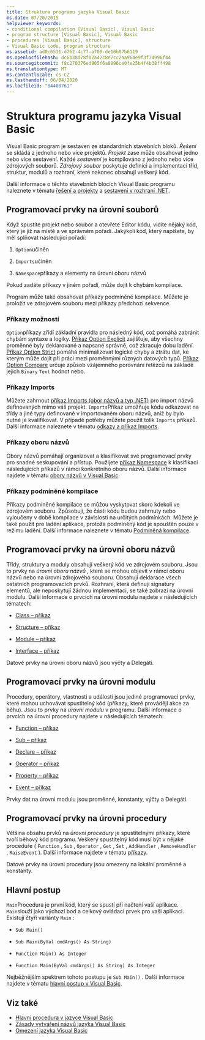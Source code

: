 ```yaml
---
title: Struktura programu jazyka Visual Basic
ms.date: 07/20/2015
helpviewer_keywords:
- conditional compilation [Visual Basic], Visual Basic
- program structure [Visual Basic], Visual Basic
- procedures [Visual Basic], structure
- Visual Basic code, program structure
ms.assetid: ad0c6531-d762-4c77-a700-de16b07b6119
ms.openlocfilehash: dc6b38d78f02a42c8e7cc2aa964e9f3f74996f44
ms.sourcegitcommit: f8c270376ed905f6a8896ce0fe25b4f4b38ff498
ms.translationtype: MT
ms.contentlocale: cs-CZ
ms.lasthandoff: 06/04/2020
ms.locfileid: "84408761"
---
```

# <a name="structure-of-a-visual-basic-program"></a>Struktura programu jazyka Visual Basic
Visual Basic program je sestaven ze standardních stavebních bloků. *Řešení* se skládá z jednoho nebo více projektů. *Projekt* zase může obsahovat jedno nebo více sestavení. Každé *sestavení* je kompilováno z jednoho nebo více zdrojových souborů. *Zdrojový soubor* poskytuje definici a implementaci tříd, struktur, modulů a rozhraní, které nakonec obsahují veškerý kód.  
  
 Další informace o těchto stavebních blocích Visual Basic programu naleznete v tématu [řešení a projekty](/visualstudio/ide/solutions-and-projects-in-visual-studio) a [sestavení v rozhraní .NET](../../../standard/assembly/index.md).  
  
## <a name="file-level-programming-elements"></a>Programovací prvky na úrovni souborů  
 Když spustíte projekt nebo soubor a otevřete Editor kódu, vidíte nějaký kód, který je již na místě a ve správném pořadí. Jakýkoli kód, který napíšete, by měl splňovat následující pořadí:  
  
1. `Option`učiněn  
  
2. `Imports`učiněn  
  
3. `Namespace`příkazy a elementy na úrovni oboru názvů  
  
 Pokud zadáte příkazy v jiném pořadí, může dojít k chybám kompilace.  
  
 Program může také obsahovat příkazy podmíněné kompilace. Můžete je proložit ve zdrojovém souboru mezi příkazy předchozí sekvence.  
  
### <a name="option-statements"></a>Příkazy možností  
 `Option`příkazy zřídí základní pravidla pro následný kód, což pomáhá zabránit chybám syntaxe a logiky. [Příkaz Option Explicit](../../language-reference/statements/option-explicit-statement.md) zajišťuje, aby všechny proměnné byly deklarované a napsané správně, což zkracuje dobu ladění. [Příkaz Option Strict](../../language-reference/statements/option-strict-statement.md) pomáhá minimalizovat logické chyby a ztrátu dat, ke kterým může dojít při práci mezi proměnnými různých datových typů. [Příkaz Option Compare](../../language-reference/statements/option-compare-statement.md) určuje způsob vzájemného porovnání řetězců na základě jejich `Binary` `Text` hodnot nebo.  
  
### <a name="imports-statements"></a>Příkazy Imports  
 Můžete zahrnout [příkaz Imports (obor názvů a typ .NET)](../../language-reference/statements/imports-statement-net-namespace-and-type.md) pro import názvů definovaných mimo váš projekt. `Imports`Příkaz umožňuje kódu odkazovat na třídy a jiné typy definované v importovaném oboru názvů, aniž by bylo nutné je kvalifikovat. V případě potřeby můžete použít tolik `Imports` příkazů. Další informace naleznete v tématu [odkazy a příkaz Imports](references-and-the-imports-statement.md).  
  
### <a name="namespace-statements"></a>Příkazy oboru názvů  
 Obory názvů pomáhají organizovat a klasifikovat své programovací prvky pro snadné seskupování a přístup. Použijete [příkaz Namespace](../../language-reference/statements/namespace-statement.md) k klasifikaci následujících příkazů v rámci konkrétního oboru názvů. Další informace najdete v tématu [obory názvů v Visual Basic](namespaces.md).  
  
### <a name="conditional-compilation-statements"></a>Příkazy podmíněné kompilace  
 Příkazy podmíněné kompilace se můžou vyskytovat skoro kdekoli ve zdrojovém souboru. Způsobují, že části kódu budou zahrnuty nebo vyloučeny v době kompilace v závislosti na určitých podmínkách. Můžete je také použít pro ladění aplikace, protože podmíněný kód je spouštěn pouze v režimu ladění. Další informace naleznete v tématu [Podmíněná kompilace](conditional-compilation.md).  
  
## <a name="namespace-level-programming-elements"></a>Programovací prvky na úrovni oboru názvů  
 Třídy, struktury a moduly obsahují veškerý kód ve zdrojovém souboru. Jsou to prvky na *úrovni oboru názvů* , které se mohou objevit v rámci oboru názvů nebo na úrovni zdrojového souboru. Obsahují deklarace všech ostatních programovacích prvků. Rozhraní, která definují signatury elementů, ale neposkytují žádnou implementaci, se také zobrazí na úrovni modulu. Další informace o prvcích na úrovni modulu najdete v následujících tématech:  
  
- [Class – příkaz](../../language-reference/statements/class-statement.md)  
  
- [Structure – příkaz](../../language-reference/statements/structure-statement.md)  
  
- [Module – příkaz](../../language-reference/statements/module-statement.md)  
  
- [Interface – příkaz](../../language-reference/statements/interface-statement.md)  
  
 Datové prvky na úrovni oboru názvů jsou výčty a Delegáti.  
  
## <a name="module-level-programming-elements"></a>Programovací prvky na úrovni modulu  
 Procedury, operátory, vlastnosti a události jsou jediné programovací prvky, které mohou uchovávat spustitelný kód (příkazy, které provádějí akce za běhu). Jsou to prvky na *úrovni modulu* v programu. Další informace o prvcích na úrovni procedury najdete v následujících tématech:  
  
- [Function – příkaz](../../language-reference/statements/function-statement.md)  
  
- [Sub – příkaz](../../language-reference/statements/sub-statement.md)  
  
- [Declare – příkaz](../../language-reference/statements/declare-statement.md)  
  
- [Operator – příkaz](../../language-reference/statements/operator-statement.md)  
  
- [Property – příkaz](../../language-reference/statements/property-statement.md)  
  
- [Event – příkaz](../../language-reference/statements/event-statement.md)  
  
 Prvky dat na úrovni modulu jsou proměnné, konstanty, výčty a Delegáti.  
  
## <a name="procedure-level-programming-elements"></a>Programovací prvky na úrovni procedury  
 Většina obsahu prvků na *úrovni procedury* je spustitelnými příkazy, které tvoří běhový kód programu. Veškerý spustitelný kód musí být v nějaké proceduře ( `Function` , `Sub` , `Operator` , `Get` , `Set` , `AddHandler` , `RemoveHandler` , `RaiseEvent` ). Další informace najdete v tématu [příkazy](../language-features/statements.md).  
  
 Datové prvky na úrovni procedury jsou omezeny na lokální proměnné a konstanty.  
  
## <a name="the-main-procedure"></a>Hlavní postup  
 `Main`Procedura je první kód, který se spustí při načtení vaší aplikace. `Main`slouží jako výchozí bod a celkový ovládací prvek pro vaši aplikaci. Existují čtyři varianty `Main` :  
  
- `Sub Main()`  
  
- `Sub Main(ByVal cmdArgs() As String)`  
  
- `Function Main() As Integer`  
  
- `Function Main(ByVal cmdArgs() As String) As Integer`  
  
 Nejběžnějším spektrem tohoto postupu je `Sub Main()` . Další informace najdete v tématu [hlavní postup v Visual Basic](main-procedure.md).  
  
## <a name="see-also"></a>Viz také

- [Hlavní procedura v jazyce Visual Basic](main-procedure.md)
- [Zásady vytváření názvů jazyka Visual Basic](naming-conventions.md)
- [Omezení jazyka Visual Basic](limitations.md)
